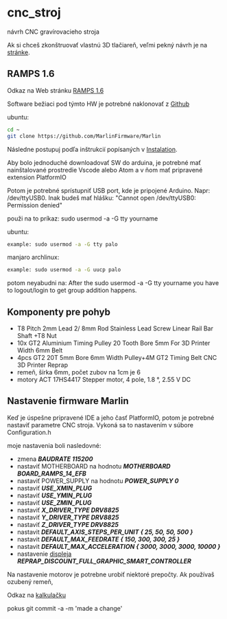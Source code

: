# cnc_stroj
návrh CNC gravírovacieho stroja

Ak si chceš zkonštruovať vlastnú 3D tlačiareň, veľmi pekný návrh je na [stránke](http://www.juce.sk/index.php/elektronika/3d-tlac/13-stavba-3d-tlaciarne?showall=1).

## RAMPS 1.6

Odkaz na Web stránku [RAMPS 1.6](https://reprap.org/wiki/RAMPS_1.6)

Software bežiaci pod týmto HW je potrebné naklonovať z [Github](https://github.com/MarlinFirmware/Marlin)

ubuntu:
```sh
cd ~ 
git clone https://github.com/MarlinFirmware/Marlin

```

Následne postupuj podľa inštrukcií popísaných v [Instalation](http://marlinfw.org/docs/basics/install.html).

Aby bolo jednoduché downloadovať SW do arduina, je potrebné mať nainštalované prostredie Vscode alebo Atom a v ňom mať pripravené extension PlatformIO

Potom je potrebné sprístupniť USB port, kde je pripojené Arduino. Napr: /dev/ttyUSB0. Inak budeš mať hlášku: "Cannot open /dev/ttyUSB0: Permission denied"

použi na to príkaz:
sudo usermod -a -G tty yourname

ubuntu:
```sh
example: sudo usermod -a -G tty palo
```

manjaro archlinux:
```sh
example: sudo usermod -a -G uucp palo
```

potom neyabudni na: After the sudo usermod -a -G tty yourname you have to logout/login to get group addition happens.

## Komponenty pre pohyb

* T8 Pitch 2mm Lead 2/ 8mm Rod Stainless Lead Screw Linear Rail Bar Shaft +T8 Nut
* 10x GT2 Aluminium Timing Pulley 20 Tooth Bore 5mm For 3D Printer Width 6mm Belt 
* 4pcs GT2 20T 5mm Bore 6mm Width Pulley+4M GT2 Timing Belt CNC 3D Printer Reprap
* remeň, šírka 6mm, počet zubov na 1cm je 6
* motory ACT 17HS4417 Stepper motor, 4 pole, 1.8 °, 2.55 V DC

## Nastavenie firmware Marlin

Keď je úspešne pripravené IDE a jeho časť PlatformIO, potom je potrebné nastaviť parametre CNC stroja. Vykoná sa to nastavením v súbore Configuration.h

moje nastavenia boli nasledovné:
* zmena ***BAUDRATE 115200***
* nastaviť MOTHERBOARD na hodnotu ***MOTHERBOARD BOARD_RAMPS_14_EFB***
* nastaviť POWER_SUPPLY na hodnotu ***POWER_SUPPLY 0***
* nastaviť ***USE_XMIN_PLUG***
* nastaviť ***USE_YMIN_PLUG***
* nastaviť ***USE_ZMIN_PLUG***
* nastaviť ***X_DRIVER_TYPE  DRV8825***
* nastaviť ***Y_DRIVER_TYPE  DRV8825***
* nastaviť ***Z_DRIVER_TYPE  DRV8825***
* nastavit ***DEFAULT_AXIS_STEPS_PER_UNIT   { 25, 50, 50, 500 }***
* nastavit ***DEFAULT_MAX_FEEDRATE          { 150, 300, 300, 25 }***
* nastavit ***DEFAULT_MAX_ACCELERATION      { 3000, 3000, 3000, 10000 }***
* nastavenie [displeja](https://reprap.org/wiki/RepRapDiscount_Full_Graphic_Smart_Controller) ***REPRAP_DISCOUNT_FULL_GRAPHIC_SMART_CONTROLLER***


Na nastavenie motorov je potrebne urobiť niektoré prepočty. Ak používaš ozubený remeň, 

Odkaz na [kalkulačku](https://blog.prusaprinters.org/calculator/)


pokus
git commit -a -m 'made a change'
